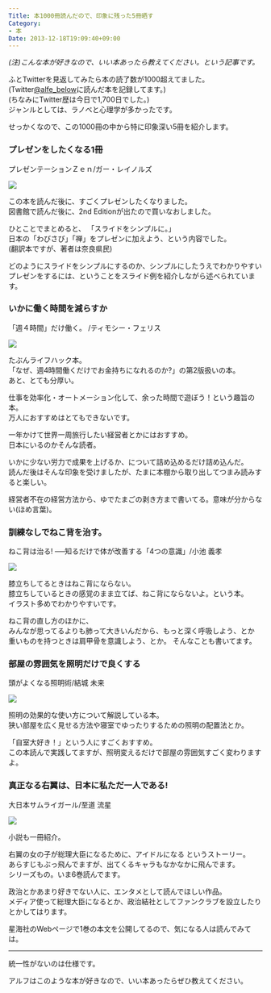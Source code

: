 ```yaml
---
Title: 本1000冊読んだので、印象に残った5冊晒す
Category:
- 本
Date: 2013-12-18T19:09:40+09:00
---
```


*(注)こんな本が好きなので、いい本あったら教えてください。という記事です。*

ふとTwitterを見返してみたら本の読了数が1000超えてました。  
(Twitter[@alfe_below][1]に読んだ本を記録してます。)  
(ちなみにTwitter歴は今日で1,700日でした。)  
ジャンルとしては、ラノベと心理学が多かったです。

せっかくなので、この1000冊の中から特に印象深い5冊を紹介します。



### プレゼンをしたくなる1冊

プレゼンテーションＺｅｎ/ガー・レイノルズ  

<a href="https://www.amazon.co.jp/gp/product/4864010870?ie=UTF8&linkCode=li3&tag=ab1025-22&linkId=bbf3f355294e7eaf647fe0c47dccbf47&language=ja_JP&ref_=as_li_ss_il" target="_blank"><img border="0" src="//ws-fe.amazon-adsystem.com/widgets/q?_encoding=UTF8&ASIN=4864010870&Format=_SL250_&ID=AsinImage&MarketPlace=JP&ServiceVersion=20070822&WS=1&tag=ab1025-22&language=ja_JP" ></a><img src="https://ir-jp.amazon-adsystem.com/e/ir?t=ab1025-22&language=ja_JP&l=li3&o=9&a=4864010870" width="1" height="1" border="0" alt="" style="border:none !important; margin:0px !important;" />

この本を読んだ後に、すごくプレゼンしたくなりました。  
図書館で読んだ後に、2nd Editionが出たので買いなおしました。

ひとことでまとめると、 「スライドをシンプルに。」   
日本の「わびさび」「禅」をプレゼンに加えよう、という内容でした。  
(翻訳本ですが、著者は奈良県民)

どのようにスライドをシンプルにするのか、シンプルにしたうえでわかりやすいプレゼンをするには、ということをスライド例を紹介しながら述べられています。  


### いかに働く時間を減らすか

「週４時間」だけ働く。 /ティモシー・フェリス  

<a href="https://www.amazon.co.jp/gp/product/4905042097?ie=UTF8&linkCode=li3&tag=ab1025-22&linkId=5141b4474181f3cc74ff3d537d3a8418&language=ja_JP&ref_=as_li_ss_il" target="_blank"><img border="0" src="//ws-fe.amazon-adsystem.com/widgets/q?_encoding=UTF8&ASIN=4905042097&Format=_SL250_&ID=AsinImage&MarketPlace=JP&ServiceVersion=20070822&WS=1&tag=ab1025-22&language=ja_JP" ></a><img src="https://ir-jp.amazon-adsystem.com/e/ir?t=ab1025-22&language=ja_JP&l=li3&o=9&a=4905042097" width="1" height="1" border="0" alt="" style="border:none !important; margin:0px !important;" />


たぶんライフハック本。  
「なぜ、週4時間働くだけでお金持ちになれるのか?」の第2版扱いの本。  
あと、とても分厚い。  

仕事を効率化・オートメーション化して、余った時間で遊ぼう！という趣旨の本。  
万人におすすめはとてもできないです。  

一年かけて世界一周旅行したい経営者とかにはおすすめ。  
日本にいるのかそんな読者。

いかに少ない労力で成果を上げるか、について詰め込めるだけ詰め込んだ。  
読んだ後はそんな印象を受けましたが、たまに本棚から取り出してつまみ読みすると楽しい。

経営者不在の経営方法から、ゆでたまごの剥き方まで書いてる。意味が分からない(ほめ言葉)。


### 訓練なしでねこ背を治す。

ねこ背は治る! ──知るだけで体が改善する「4つの意識」/小池 義孝  

<a href="https://www.amazon.co.jp/gp/product/4426112990?ie=UTF8&linkCode=li3&tag=ab1025-22&linkId=83d5a7a11daf339739e38464817d80e4&language=ja_JP&ref_=as_li_ss_il" target="_blank"><img border="0" src="//ws-fe.amazon-adsystem.com/widgets/q?_encoding=UTF8&ASIN=4426112990&Format=_SL250_&ID=AsinImage&MarketPlace=JP&ServiceVersion=20070822&WS=1&tag=ab1025-22&language=ja_JP" ></a><img src="https://ir-jp.amazon-adsystem.com/e/ir?t=ab1025-22&language=ja_JP&l=li3&o=9&a=4426112990" width="1" height="1" border="0" alt="" style="border:none !important; margin:0px !important;" />

膝立ちしてるときはねこ背にならない。  
膝立ちしているときの感覚のまま立てば、ねこ背にならないよ。という本。  
イラスト多めでわかりやすいです。

ねこ背の直し方のほかに、  
みんなが思ってるよりも肺って大きいんだから、もっと深く呼吸しよう、とか  
重いものを持つときは肩甲骨を意識しよう、とか。  そんなことも書いてます。



### 部屋の雰囲気を照明だけで良くする

頭がよくなる照明術/結城 未来  

<a href="https://www.amazon.co.jp/gp/product/4569657745?ie=UTF8&linkCode=li3&tag=ab1025-22&linkId=c60bc79e35007b5c33a1806b4e25953b&language=ja_JP&ref_=as_li_ss_il" target="_blank"><img border="0" src="//ws-fe.amazon-adsystem.com/widgets/q?_encoding=UTF8&ASIN=4569657745&Format=_SL250_&ID=AsinImage&MarketPlace=JP&ServiceVersion=20070822&WS=1&tag=ab1025-22&language=ja_JP" ></a><img src="https://ir-jp.amazon-adsystem.com/e/ir?t=ab1025-22&language=ja_JP&l=li3&o=9&a=4569657745" width="1" height="1" border="0" alt="" style="border:none !important; margin:0px !important;" />

照明の効果的な使い方について解説している本。  
狭い部屋を広く見せる方法や寝室でゆったりするための照明の配置法とか。  

「自室大好き！」という人にすごくおすすめ。  
この本読んで実践してますが、照明変えるだけで部屋の雰囲気すごく変わりますよ。

### 真正なる右翼は、日本に私ただ一人である!

大日本サムライガール/至道 流星  

<a href="https://www.amazon.co.jp/gp/product/4061388320?ie=UTF8&linkCode=li3&tag=ab1025-22&linkId=ad3a2dd40e697bf4a9fbf45e94966cb3&language=ja_JP&ref_=as_li_ss_il" target="_blank"><img border="0" src="//ws-fe.amazon-adsystem.com/widgets/q?_encoding=UTF8&ASIN=4061388320&Format=_SL250_&ID=AsinImage&MarketPlace=JP&ServiceVersion=20070822&WS=1&tag=ab1025-22&language=ja_JP" ></a><img src="https://ir-jp.amazon-adsystem.com/e/ir?t=ab1025-22&language=ja_JP&l=li3&o=9&a=4061388320" width="1" height="1" border="0" alt="" style="border:none !important; margin:0px !important;" />

小説も一冊紹介。  

右翼の女の子が総理大臣になるために、アイドルになる というストーリー。  
あらすじもぶっ飛んでますが、出てくるキャラもなかなかに飛んでます。    
シリーズもの。いま6巻読んでます。  

政治とかあまり好きでない人に、エンタメとして読んでほしい作品。  
メディア使って総理大臣になるとか、政治結社としてファンクラブを設立したりとかしてはります。

星海社のWebページで1巻の本文を公開してるので、気になる人は読んでみては。  


----------
統一性がないのは仕様です。  

アルフはこのような本が好きなので、いい本あったらぜひ教えてください。  



  [1]: https://twitter.com/alfe_below

